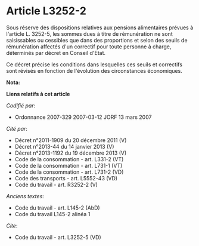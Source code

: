 # Article L3252-2

Sous réserve des dispositions relatives aux pensions alimentaires prévues à l'article L. 3252-5, les sommes dues à titre de
rémunération ne sont saisissables ou cessibles que dans des proportions et selon des seuils de rémunération affectés d'un
correctif pour toute personne à charge, déterminés par décret en Conseil d'Etat.

Ce décret précise les conditions dans lesquelles ces seuils et correctifs sont révisés en fonction de l'évolution des
circonstances économiques.

**Nota:**



**Liens relatifs à cet article**

_Codifié par_:

  - Ordonnance 2007-329 2007-03-12 JORF 13 mars 2007

_Cité par_:

  - Décret n°2011-1909 du 20 décembre 2011 (V)
  - Décret n°2013-44 du 14 janvier 2013 (V)
  - Décret n°2013-1192 du 19 décembre 2013 (V)
  - Code de la consommation - art. L331-2 (VT)
  - Code de la consommation - art. L731-1 (VT)
  - Code de la consommation - art. L731-2 (VD)
  - Code des transports - art. L5552-43 (VD)
  - Code du travail - art. R3252-2 (V)

_Anciens textes_:

  - Code du travail - art. L145-2 (AbD)
  - Code du travail L145-2 alinéa 1

_Cite_:

  - Code du travail - art. L3252-5 (VD)
